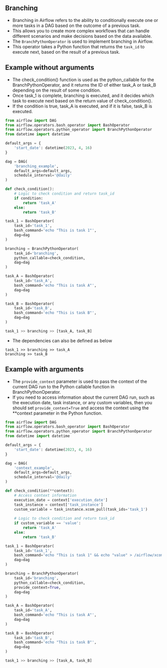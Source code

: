 ## Branching 
- Branching in Airflow refers to the ability to conditionally execute one or more tasks in a DAG based on the outcome of a previous task. 
- This allows you to create more complex workflows that can handle different scenarios and make decisions based on the data available.
- The ```BranchPythonOperator``` is used to implement branching in Airflow. 
- This operator takes a Python function that returns the ```task_id``` to execute next, based on the result of a previous task. 

## Example without arguments
- The check_condition() function is used as the python_callable for the BranchPythonOperator, and it returns the ID of either task_A or task_B depending on the result of some condition.
- Once task_1 is complete, branching is executed, and it decides which task to execute next based on the return value of check_condition(). 
- If the condition is true, task_A is executed, and if it is false, task_B is executed.
```python
from airflow import DAG
from airflow.operators.bash_operator import BashOperator
from airflow.operators.python_operator import BranchPythonOperator
from datetime import datetime

default_args = {
    'start_date': datetime(2023, 4, 16)
}

dag = DAG(
    'branching_example',
    default_args=default_args,
    schedule_interval='@daily'
)

def check_condition():
    # Logic to check condition and return task_id
    if condition:
        return 'task_A'
    else:
        return 'task_B'

task_1 = BashOperator(
    task_id='task_1',
    bash_command='echo "This is task 1"',
    dag=dag
)

branching = BranchPythonOperator(
    task_id='branching',
    python_callable=check_condition,
    dag=dag
)

task_A = BashOperator(
    task_id='task_A',
    bash_command='echo "This is task A"',
    dag=dag
)

task_B = BashOperator(
    task_id='task_B',
    bash_command='echo "This is task B"',
    dag=dag
)

task_1 >> branching >> [task_A, task_B]
```

- The dependencies can also be defined as below
```
task_1 >> branching >> task_A
branching >> task_B
```

## Example with arguments
- The ```provide_context``` parameter is used to pass the context of the current DAG run to the Python callable function in BranchPythonOperator. 
- If you need to access information about the current DAG run, such as the execution date, task instance, or any custom variables, then you should set ```provide_context=True``` and access the context using the **context parameter in the Python function.
```python
from airflow import DAG
from airflow.operators.bash_operator import BashOperator
from airflow.operators.python_operator import BranchPythonOperator
from datetime import datetime

default_args = {
    'start_date': datetime(2023, 4, 16)
}

dag = DAG(
    'context_example',
    default_args=default_args,
    schedule_interval='@daily'
)

def check_condition(**context):
    # Access context information
    execution_date = context['execution_date']
    task_instance = context['task_instance']
    custom_variable = task_instance.xcom_pull(task_ids='task_1')
    
    # Logic to check condition and return task_id
    if custom_variable == 'value':
        return 'task_A'
    else:
        return 'task_B'

task_1 = BashOperator(
    task_id='task_1',
    bash_command='echo "This is task 1" && echo "value" > /airflow/xcom/return.txt',
    dag=dag
)

branching = BranchPythonOperator(
    task_id='branching',
    python_callable=check_condition,
    provide_context=True,
    dag=dag
)

task_A = BashOperator(
    task_id='task_A',
    bash_command='echo "This is task A"',
    dag=dag
)

task_B = BashOperator(
    task_id='task_B',
    bash_command='echo "This is task B"',
    dag=dag
)

task_1 >> branching >> [task_A, task_B]
```
